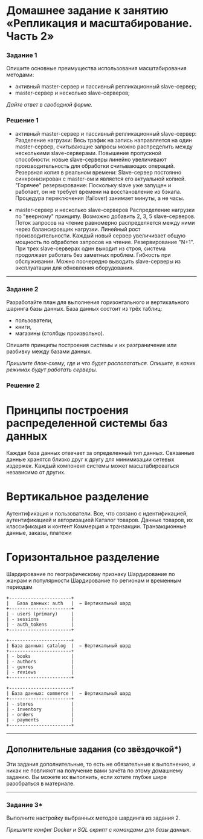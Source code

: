# Домашнее задание к занятию «Репликация и масштабирование. Часть 2»

### Задание 1

Опишите основные преимущества использования масштабирования методами:

- активный master-сервер и пассивный репликационный slave-сервер; 
- master-сервер и несколько slave-серверов;

*Дайте ответ в свободной форме.*

### Решение 1

- активный master-сервер и пассивный репликационный slave-сервер:
Разделение нагрузки: Весь трафик на запись направляется на один master-сервер, считывающие запросы можно распределить между несколькими slave-серверами.
Повышение пропускной способности: новые slave-серверы линейно увеличивают производительность для обработки считывающих операций.
Резервная копия в реальном времени: Slave-сервер постоянно синхронизирован с master-ом и является его актуальной копией.
"Горячее" резервирование: Поскольку slave уже запущен и работает, он не требует времени на восстановление из бэкапа. Процедура переключения (failover) занимает минуты, а не часы.

- master-сервер и несколько slave-серверов
Распределение нагрузки по "веерному" принципу. Возможно добавить 2, 3, 5 slave-серверов. Поток запросов на чтение равномерно распределяется между ними через балансировщик нагрузки.
Линейный рост производительности. Каждый новый сервер увеличивает общую мощность по обработке запросов на чтение.
Резервирование "N+1". При трех slave-серверах один выходит из строя, система продолжает работать без заметных проблем.
Гибкость при обслуживании. Можно поочередно выводить slave-серверы из эксплуатации для обновления оборудования.

---

### Задание 2

Разработайте план для выполнения горизонтального и вертикального шаринга базы данных. База данных состоит из трёх таблиц: 

- пользователи, 
- книги, 
- магазины (столбцы произвольно). 

Опишите принципы построения системы и их разграничение или разбивку между базами данных.

*Пришлите блок-схему, где и что будет располагаться. Опишите, в каких режимах будут работать серверы.* 

### Решение 2

# Принципы построения распределенной системы баз данных
Каждая база данных отвечает за определенный тип данных.
Связанные данные хранятся близко друг к другу для минимизации сетевых издержек.
Каждый компонент системы может масштабироваться независимо от других.

# Вертикальное разделение
Аутентификация и пользователи. Все, что связано с идентификацией, аутентификацией и авторизацией
Каталог товаров. Данные товаров, их классификация и контент
Коммерция и транзакции. Транзакционные данные, заказы, платежи

# Горизонтальное разделение
Шардирование по географическому признаку
Шардирование по жанрам и популярности
Шардирование по регионам и временным периодам

```
+-----------------------+
|   База данных: auth   |  ← Вертикальный шард
+-----------------------+
| - users (primary)     |
| - sessions            |
| - auth_tokens         |
+-----------------------+

+-----------------------+
| База данных: catalog  |  ← Вертикальный шард
+-----------------------+
| - books               |
| - authors             |
| - genres              |
| - reviews             |
+-----------------------+

+-----------------------+
| База данных: commerce |  ← Вертикальный шард
+-----------------------+
| - stores              |
| - inventory           |
| - orders              |
| - payments            |
+-----------------------+
```

---

## Дополнительные задания (со звёздочкой*)
Эти задания дополнительные, то есть не обязательные к выполнению, и никак не повлияют на получение вами зачёта по этому домашнему заданию. Вы можете их выполнить, если хотите глубже шире разобраться в материале.

---
### Задание 3*

Выполните настройку выбранных методов шардинга из задания 2.

*Пришлите конфиг Docker и SQL скрипт с командами для базы данных*.
